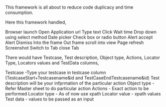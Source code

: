This framework is all about to reduce code duplicacy and time consumption.

Here this framework handled,

Browser launch
Open Application url
Type text
Click
Wait time
Drop down using select method
Date picker
Check box or radio button
Alert accept
Alert Dismiss
Into the frame
Out frame
scroll into view
Page refresh
Screenshot
Switch to Tab
close Tab

There would have Testcase, Test description, Object type, Actions, Locator Type, Locators values and TestData columns,

Testcase -Type your testcase in testcase column (TestcaseStart+Testcasename&id and TestCaseEndTestcasename&id)
Test description will be your infprmation of the particular action
Object type - Refer Master sheet to do particular action
Actions - Exact action to be performed
Locator type - As of now use xpath
Locator value - xpath values
Test data - values to be passed as an input
